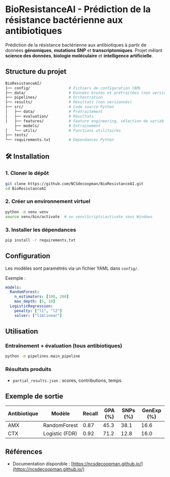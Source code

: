 # BioResistanceAI - Prédiction de la résistance bactérienne aux antibiotiques

Prédiction de la résistance bactérienne aux antibiotiques à partir de données **génomiques**, **mutations SNP** et **transcriptomiques**.
Projet mêlant **science des données**, **biologie moléculaire** et **intelligence artificielle**.

## Structure du projet

```bash
BioResistanceAI/
├── config/                 # Fichiers de configuration YAML
├── data/                   # Données brutes et prétraitées (non versionnées)
├── pipelines/              # Orchestration
├── results/                # Résultats (non versionnés)
├── src/                    # Code source Python
│   ├── data/               # Prétraitement
│   ├── evaluation/         # Résultats
│   ├── features/           # Feature engineering, sélection de variables
    ├── models/             # Entrainement
│   └── utils/              # Fonctions utilitaires
├── tests/                  
└── requirements.txt        # Dépendances Python
```

## 🛠️ Installation

### 1. Cloner le dépôt

```bash
git clone https://github.com/NCSdecoopman/BioResistanceAI.git
cd BioResistanceAI
```

### 2. Créer un environnement virtuel

```bash
python -m venv venv
source venv/bin/activate  # ou venv\Scripts\activate sous Windows
```

### 3. Installer les dépendances

```bash
pip install -r requirements.txt
```

## Configuration

Les modèles sont paramétrés via un fichier YAML dans `config/`.

Exemple :

```yaml
models:
  RandomForest:
    n_estimators: [100, 200]
    max_depth: [5, 10]
  LogisticRegression:
    penalty: ["l1", "l2"]
    solver: ["liblinear"]
```

## Utilisation

### Entraînement + évaluation (tous antibiotiques)

```bash
python -m pipelines.main_pipeline
```

### Résultats produits

* `partial_results.json` : scores, contributions, temps

## Exemple de sortie

| Antibiotique | Modèle         | Recall | GPA (%) | SNPs (%) | GenExp (%) |
| ------------ | -------------- | ------ | ------- | -------- | ---------- |
| AMX          | RandomForest   | 0.87   | 45.3    | 38.1     | 16.6       |
| CTX          | Logistic (FDR) | 0.92   | 71.2    | 12.8     | 16.0       |

## Références

* Documentation disponible : [https://ncsdecoopman.github.io/](https://ncsdecoopman.github.io/)
